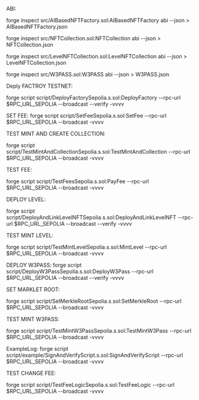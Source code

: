 ABI:


forge inspect src/AIBasedNFTFactory.sol:AIBasedNFTFactory abi --json > AIBasedNFTFactory.json

forge inspect src/NFTCollection.sol:NFTCollection abi --json > NFTCollection.json

forge inspect src/LevelNFTCollection.sol:LevelNFTCollection abi --json > LevelNFTCollection.json

forge inspect src/W3PASS.sol:W3PASS abi --json > W3PASS.json



Deply FACTROY TESTNET:

forge script script/DeployFactorySepolia.s.sol:DeployFactory --rpc-url $RPC_URL_SEPOLIA --broadcast --verify -vvvv

SET FEE:
forge script script/SetFeeSepolia.s.sol:SetFee --rpc-url $RPC_URL_SEPOLIA --broadcast -vvvv


TEST MINT AND CREATE COLLECTION:

forge script script/TestMintAndCollectionSepolia.s.sol:TestMintAndCollection --rpc-url $RPC_URL_SEPOLIA --broadcast -vvvv

TEST FEE:

forge script script/TestFeesSepolia.s.sol:PayFee --rpc-url $RPC_URL_SEPOLIA --broadcast -vvvv


DEPLOY LEVEL:

forge script script/DeployAndLinkLevelNFTSepolia.s.sol:DeployAndLinkLevelNFT --rpc-url $RPC_URL_SEPOLIA --broadcast --verify -vvvv


TEST MINT LEVEL:

forge script script/TestMintLevelSepolia.s.sol:MintLevel --rpc-url $RPC_URL_SEPOLIA --broadcast -vvvv


DEPLOY W3PASS:
forge script script/DeployW3PassSepolia.s.sol:DeployW3Pass --rpc-url $RPC_URL_SEPOLIA --broadcast --verify -vvvv


SET MARKLET ROOT:

forge script script/SetMerkleRootSepolia.s.sol:SetMerkleRoot --rpc-url $RPC_URL_SEPOLIA --broadcast  -vvvv


TEST MINT W3PASS:

forge script script/TestMintW3PassSepolia.s.sol:TestMintW3Pass --rpc-url $RPC_URL_SEPOLIA --broadcast  -vvvv


ExampleLog: 
forge script script/example/SignAndVerifyScript.s.sol:SignAndVerifyScript --rpc-url $RPC_URL_SEPOLIA --broadcast  -vvvv


TEST CHANGE FEE:

forge script script/TestFeeLogicSepolia.s.sol:TestFeeLogic --rpc-url $RPC_URL_SEPOLIA --broadcast -vvvv